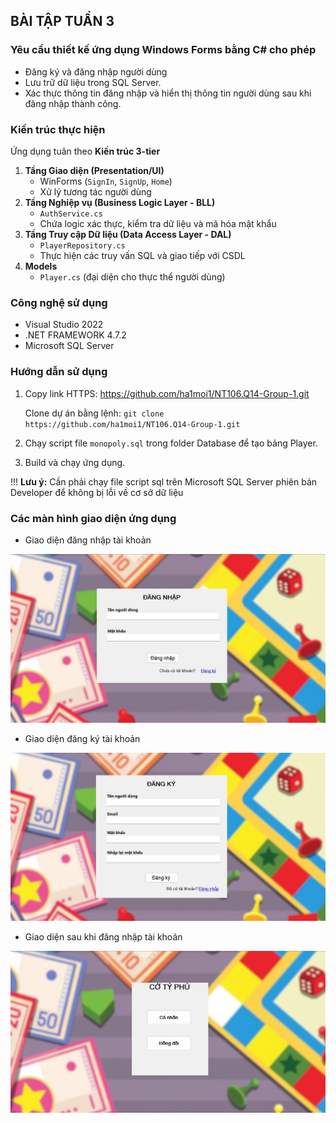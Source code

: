 ## BÀI TẬP TUẦN 3
### Yêu cầu thiết kế ứng dụng Windows Forms bằng C# cho phép
- Đăng ký và đăng nhập người dùng
- Lưu trữ dữ liệu trong SQL Server.
- Xác thực thông tin đăng nhập và hiển thị thông tin người dùng sau khi đăng nhập thành công.

### Kiến trúc thực hiện
Ứng dụng tuân theo **Kiến trúc 3-tier**
1. **Tầng Giao diện (Presentation/UI)**
   - WinForms (`SignIn`, `SignUp`, `Home`)
   - Xử lý tương tác người dùng
2. **Tầng Nghiệp vụ (Business Logic Layer - BLL)**
   - `AuthService.cs`
   - Chứa logic xác thực, kiểm tra dữ liệu và mã hóa mật khẩu
3. **Tầng Truy cập Dữ liệu (Data Access Layer - DAL)**
   - `PlayerRepository.cs`
   - Thực hiện các truy vấn SQL và giao tiếp với CSDL
4. **Models**
   - `Player.cs` (đại diện cho thực thể người dùng)

### Công nghệ sử dụng
- Visual Studio 2022
- .NET FRAMEWORK 4.7.2
- Microsoft SQL Server

### Hướng dẫn sử dụng
1. Copy link HTTPS: https://github.com/ha1moi1/NT106.Q14-Group-1.git

   Clone dự án bằng lệnh: `git clone https://github.com/ha1moi1/NT106.Q14-Group-1.git`
2. Chạy script file `monopoly.sql` trong folder Database để tạo bảng Player.
3. Build và chạy ứng dụng.

!!! **Lưu ý:** Cần phải chạy file script sql trên Microsoft SQL Server phiên bản Developer để không bị lỗi về cơ sở dữ liệu

### Các màn hình giao diện ứng dụng
- Giao diện đăng nhập tài khoản

![Giao diện đăng nhập tài khoản](../images/SignIn.jpg "Đăng nhập")

- Giao diện đăng ký tài khoản

![Giao diện đăng ký tài khoản](../images/SignUp.jpg "Đăng ký")
  
- Giao diện sau khi đăng nhập tài khoản

![Giao diện sau đăng nhập tài khoản](../images/AfterSignUp.jpg "Sau đăng nhập")
